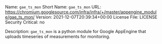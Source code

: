 Name: `gae_ts_mon`
Short Name: `gae_ts_mon`
URL: https://chromium.googlesource.com/infra/infra/+/master/appengine_module/gae_ts_mon/
Version: 2021-12-07T20:39:34+00:00
License File: LICENSE
Security Critical: no

Description:
`gae_ts_mon` is a python module for Google AppEngine that uploads timeseries of
measurements for monitoring.

